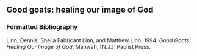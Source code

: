 ## Good goats: healing our image of God

### Formatted Bibliography

Linn, Dennis, Sheila Fabricant Linn, and Matthew Linn. 1994. _Good Goats: Healing Our Image of God_. Mahwah, [N.J.]: Paulist Press.
